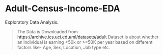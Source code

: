 # Adult-Census-Income-EDA
Exploratory Data Analysis.
>The Data is Downloaded from https://archive.ics.uci.edu/ml/datasets/adult 
Dataset is about whether an individual is earning <50k or >=50K per year based on different factors like- Age, Sex, Location, Job type etc.
